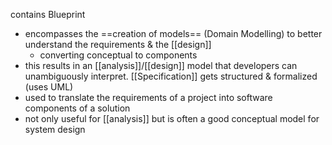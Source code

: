 contains Blueprint

- encompasses the ==creation of models== (Domain Modelling) to better understand the requirements & the [[design]]
	- converting conceptual to components
- this results in an [[analysis]]/[[design]] model that developers can unambiguously interpret. [[Specification]] gets structured & formalized (uses UML)
- used to translate the requirements of a project into software components of a solution
- not only useful for [[analysis]] but is often a good conceptual model for system design

